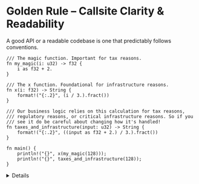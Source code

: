 # Golden Rule – Callsite Clarity & Readability

A good API or a readable codebase is one that predictably follows conventions.

```rust,editable
/// The magic function. Important for tax reasons.
fn my_magic(i: u32) -> f32 {
    i as f32 + 2.
}

/// The x function. Foundational for infrastructure reasons.
fn x(i: f32) -> String {
    format!("{:.2}", (i / 3.).fract())
}

/// Our business logic relies on this calculation for tax reasons,
/// regulatory reasons, or critical infrastructure reasons. So if you
/// see it do be careful about changing how it's handled!
fn taxes_and_infrastructure(input: u32) -> String {
    format!("{:.2}", ((input as f32 + 2.) / 3.).fract())
}

fn main() {
    println!("{}", x(my_magic(128)));
    println!("{}", taxes_and_infrastructure(128));
}
```

<details>

- Writing new code is often easier than reading code, so how can we make reading
  code easier?

  By making what is happening at a callsite of functions _as clear and readable
  as possible_ before.

  We can't assume a reader has read and memorized all the documentation
  beforehand, we need the callsite to provide as much context as possible.

- _Calls_ to functions are going to be read far more often than the
  documentation or definitions of those functions themselves.

  This is true across languages, but the communities around Rust settled on
  methods to keep the process of _reading code_ reliable in certain contexts.

- Ask before running: which function is more readable here, and why?

- Ask: What if we remove the "good documentation" from
  `taxes_and_infrastructure`?

  Without this documentation, we're only left with what's visible at the
  callsite.

</details>
